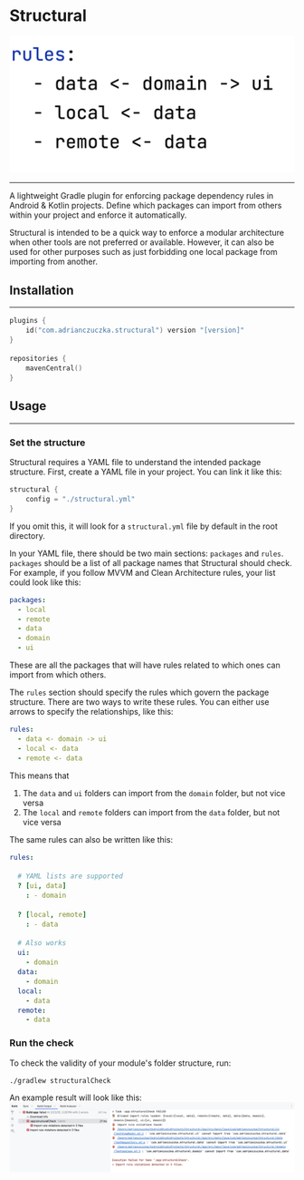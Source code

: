 # Structural

![title image](images/readme_title_image.png)

---

A lightweight Gradle plugin for enforcing package dependency rules in Android & Kotlin projects.
Define which packages can import from others within your project and enforce it automatically.

Structural is intended to be a quick way to enforce a modular architecture when other tools are not
preferred or available. However, it can also be used for other purposes such as just forbidding one
local package from importing from another.

## Installation

---

```kts
plugins {
    id("com.adrianczuczka.structural") version "[version]"
}

repositories {
    mavenCentral()
}
```

## Usage

---

### Set the structure

Structural requires a YAML file to understand the intended package structure. First, create a YAML
file in your project. You can link it like this:

```kts
structural {
    config = "./structural.yml"
}
```

If you omit this, it will look for a `structural.yml` file by default in the root directory.

In your YAML file, there should be two main sections: `packages` and `rules`. `packages` should be a
list of all package names that Structural should check. For example, if you follow MVVM and Clean
Architecture rules, your list could look like this:

```yaml
packages:
  - local
  - remote
  - data
  - domain
  - ui
```

These are all the packages that will have rules related to which ones can import from which others.

The `rules` section should specify the rules which govern the package structure. There are two ways
to write these rules. You can either use arrows to specify the relationships, like this:
```yaml
rules:
  - data <- domain -> ui
  - local <- data
  - remote <- data
```
This means that
1. The `data` and `ui` folders can import from the `domain` folder, but not vice versa
2. The `local` and `remote` folders can import from the `data` folder, but not vice versa

The same rules can also be written like this:

```yaml
rules:
  
  # YAML lists are supported
  ? [ui, data]
    : - domain

  ? [local, remote]
    : - data

  # Also works
  ui:
    - domain
  data:
    - domain
  local:
    - data
  remote:
    - data
```

### Run the check

To check the validity of your module's folder structure, run:
```console
./gradlew structuralCheck 
```

An example result will look like this:
![readme_example_result.png](images/readme_example_result.png)